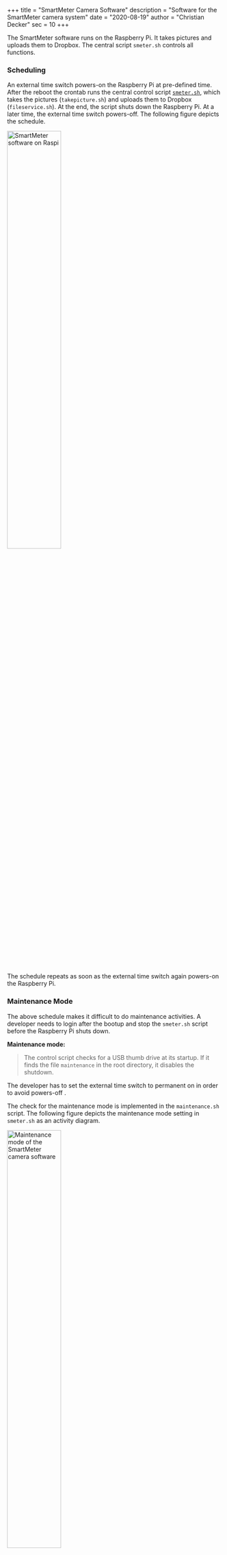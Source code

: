+++
title = "SmartMeter Camera Software"
description = "Software for the SmartMeter camera system"
date = "2020-08-19"
author = "Christian Decker"
sec = 10
+++

<style>
img {
  max-width: 100%;
  height: auto;
}
</style>


The SmartMeter software runs on the Raspberry Pi. It takes pictures and uploads them to Dropbox. The central script `smeter.sh` controls all functions.

### Scheduling

An external time switch powers-on the Raspberry Pi at pre-defined time. After the reboot the crontab runs the central control script [`smeter.sh`](https://github.com/cdeck3r/SmartMeter/blob/master/raspi/smeter.sh), which takes the pictures (`takepicture.sh`) and uploads them to Dropbox (`fileservice.sh`). At the end, the script shuts down the Raspberry Pi. At a later time, the external time switch powers-off. The following figure depicts the schedule.

<img src="uml/sd_schedule.png" alt="SmartMeter software on Raspi" width="50%"/>

The schedule repeats as soon as the external time switch again powers-on the Raspberry Pi.


### Maintenance Mode

The above schedule makes it difficult to do maintenance activities. A developer needs to login after the bootup and stop the `smeter.sh` script before the Raspberry Pi shuts down. 

**Maintenance mode:**

> The control script checks for a USB thumb drive at its startup. If it finds the file `maintenance` in the root directory, it disables the shutdown.

The developer has to set the external time switch to permanent on in order to avoid powers-off .

The check for the maintenance mode is implemented in the `maintenance.sh` script. The following figure depicts the maintenance mode setting in `smeter.sh` as an activity diagram.

<img src="uml/ac_maintenance.png" alt="Maintenance mode of the SmartMeter camera software" width="50%"/>


### Log Rotation

We use standard linux tool `logrotate`. The config file defines the parameters and resides in the same directory as the other scripts. `logrotate.sh` has the following functions:

1. Call the linux tool `logrotate`
1. Upload the logfiles to dropbox

The central control script `smeter.sh` calls the `logrotate.sh` after the picture upload.




 
